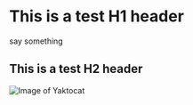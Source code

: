 # This is a test H1 header
say something
## This is a test H2 header
![Image of Yaktocat](https://octodex.github.com/images/yaktocat.png)